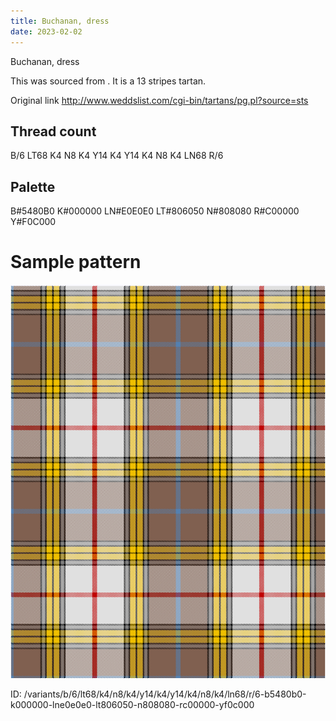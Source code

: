 ```yaml
---
title: Buchanan, dress
date: 2023-02-02
---
```

Buchanan, dress

This was sourced from <no value>.  It is a 13 stripes tartan.

Original link http://www.weddslist.com/cgi-bin/tartans/pg.pl?source=sts

## Thread count
B/6 LT68 K4 N8 K4 Y14 K4 Y14 K4 N8 K4 LN68 R/6

## Palette
B#5480B0 K#000000 LN#E0E0E0 LT#806050 N#808080 R#C00000 Y#F0C000

# Sample pattern

![Tartan detail](tartan.png "B/6 LT68 K4 N8 K4 Y14 K4 Y14 K4 N8 K4 LN68 R/6 tartan")

ID: /variants/b/6/lt68/k4/n8/k4/y14/k4/y14/k4/n8/k4/ln68/r/6-b5480b0-k000000-lne0e0e0-lt806050-n808080-rc00000-yf0c000